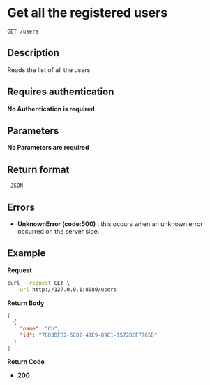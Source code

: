 # Get all the registered users

    GET /users

## Description

Reads the list of all the users

## Requires authentication

**No Authentication is required**

## Parameters

**No Parameters are required**

## Return format

     JSON

## Errors

- **UnknownError (code:500)** : this occurs when an unknown error occurred on the server side.

## Example

**Request**

```bash
curl --request GET \
  --url http://127.0.0.1:8080/users
```

**Return Body**

```json
[
  {
    "name": "Ch",
    "id": "7883DF82-5C02-41E9-89C1-1572BCF7765D"
  }
]
```

**Return Code**

- **200**
